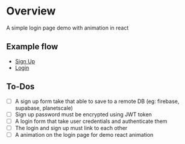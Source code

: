 # Overview

A simple login page demo with animation in react

## Example flow

-   [Sign Up](https://www.checklist.design/pages/sign-up)
-   [Login](https://www.checklist.design/pages/login)

## To-Dos

-   [ ] A sign up form take that able to save to a remote DB (eg: firebase, supabase, planetscale)
-   [ ] Sign up password must be encrypted using JWT token
-   [ ] A login form that take user credentials and authenticate them
-   [ ] The login and sign up must link to each other
-   [ ] A animation on the login page for demo react animation
